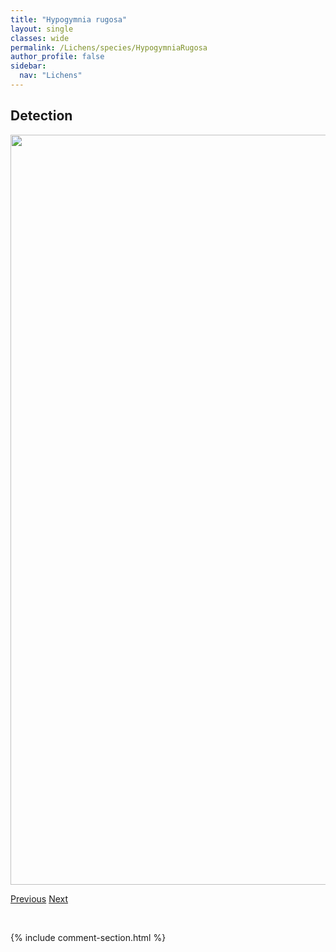 ```yaml
---
title: "Hypogymnia rugosa"
layout: single
classes: wide
permalink: /Lichens/species/HypogymniaRugosa
author_profile: false
sidebar:
  nav: "Lichens"
---
```


<h2>Detection</h2>

<a href="https://drive.google.com/uc?export=view&id=1DfshDazikiWwGV86eoCzWRuJCf_UYOEK">
<img src="https://drive.google.com/uc?export=view&id=1DfshDazikiWwGV86eoCzWRuJCf_UYOEK" height = "1200" width = "800">
</a>


<a href="/DevelopmentWebsite/Lichens/species/HypogymniaProtea" class="pagination--pager" title="Hypogymnia protea">Previous</a> <a href="/DevelopmentWebsite/Lichens/species/HypogymniaSpNov1" class="pagination--pager" title="Hypogymnia sp. nov. 1">Next</a>

<p>&nbsp;</p>

{% include comment-section.html %}
